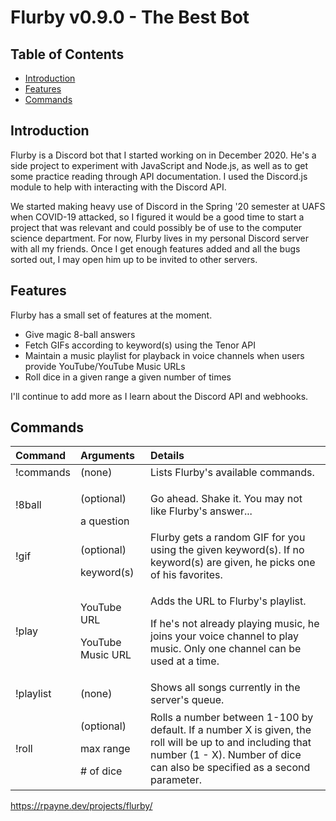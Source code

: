# Flurby v0.9.0 - The Best Bot <!-- omit in toc -->

## Table of Contents <!-- omit in toc -->
- [Introduction](#introduction)
- [Features](#features)
- [Commands](#commands)


<a name="intro"></a>
## Introduction

Flurby is a Discord bot that I started working on in December 2020. He's a side project to experiment with JavaScript and Node.js, as well as to get some practice reading through API documentation. I used the Discord.js module to help with interacting with the Discord API.

We started making heavy use of Discord in the Spring '20 semester at UAFS when COVID-19 attacked, so I figured it would be a good time to start a project that was relevant and could possibly be of use to the computer science department. For now, Flurby lives in my personal Discord server with all my friends. Once I get enough features added and all the bugs sorted out, I may open him up to be invited to other servers.


<a name="features"></a>
## Features

Flurby has a small set of features at the moment.

- Give magic 8-ball answers
- Fetch GIFs according to keyword(s) using the Tenor API
- Maintain a music playlist for playback in voice channels when users provide YouTube/YouTube Music URLs
- Roll dice in a given range a given number of times
  
I'll continue to add more as I learn about the Discord API and webhooks.


<a name="commands"></a>
## Commands

| Command	| Arguments | Details |
:---|:---|:---
!commands | (none) | Lists Flurby's available commands.
!8ball | <p>(optional)</p>a question | Go ahead. Shake it. You may not like Flurby's answer...
!gif | <p>(optional)</p>keyword(s) | Flurby gets a random GIF for you using the given keyword(s). If no keyword(s) are given, he picks one of his favorites.
!play | <p>YouTube URL</p><p>YouTube Music URL</p> | <p>Adds the URL to Flurby's playlist.</p><p>If he's not already playing music, he joins your voice channel to play music. Only one channel can be used at a time.</p>
!playlist | (none) | Shows all songs currently in the server's queue.
!roll | <p>(optional)</p><p>max range</p><p># of dice</p> | Rolls a number between 1-100 by default. If a number X is given, the roll will be up to and including that number (1 - X). Number of dice can also be specified as a second parameter.


https://rpayne.dev/projects/flurby/
